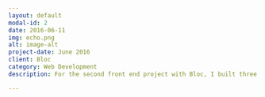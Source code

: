 ```yaml
---
layout: default
modal-id: 2
date: 2016-06-11
img: echo.png
alt: image-alt
project-date: June 2016
client: Bloc
category: Web Development
description: For the second front end project with Bloc, I built three Alexa skills for use with their voice-controlled devices.  The first two were built using Amazon's trivia and fact skills templates.  The third skill was a custom one using nodeJS, AWS lambda and S3 cloud storage. Human Body Quiz, Soccer Facts and Nocturnal Ninja skills are currently available on Amazon's Alexa skills application(alexa.amazon.com).

---
```

